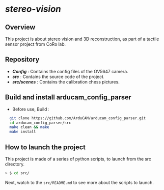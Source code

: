 # _stereo-vision_

## Overview
This project is about stereo vision and 3D reconstruction, 
as part of a tactile sensor project from CoRo lab.

## Repository
- **_Config_** : Contains the config files of the OV5647 camera.
- **_src_** : Contains the source code of the project.
- **_src/scenes_** : Contains the calibration chess pictures.

## Build and install arducam_config_parser 
- Before use, Build :
```Bash
  git clone https://github.com/ArduCAM/arducam_config_parser.git
  cd arducam_config_parser/src
  make clean && make
  make install
```
## How to launch the project
This project is made of a series of python scripts, to launch from the src directory.
```Bash
> $ cd src/
```
Next, watch to the `src/README.md` to see more about the scripts to launch.